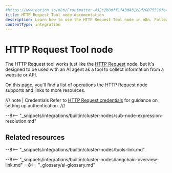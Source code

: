 ```yaml
---
#https://www.notion.so/n8n/Frontmatter-432c2b8dff1f43d4b1c8d20075510fe4
title: HTTP Request Tool node documentation
description: Learn how to use the HTTP Request Tool node in n8n. Follow technical documentation to integrate HTTP Request Tool node into your workflows.
contentType: integration
---
```


# HTTP Request Tool node

The HTTP Request tool works just like the [HTTP Request](/integrations/builtin/core-nodes/n8n-nodes-base.httprequest/) node, but it's designed to be used with an AI agent as a tool to collect information from a website or API.

On this page, you'll find a list of operations the HTTP Request node supports and links to more resources.

/// note | Credentials
Refer to [HTTP Request credentials](/integrations/builtin/credentials/httprequest/) for guidance on setting up authentication. 
///

--8<-- "_snippets/integrations/builtin/cluster-nodes/sub-node-expression-resolution.md"

## Related resources

--8<-- "_snippets/integrations/builtin/cluster-nodes/tools-link.md"

--8<-- "_snippets/integrations/builtin/cluster-nodes/langchain-overview-link.md"
--8<-- "_glossary/ai-glossary.md"

